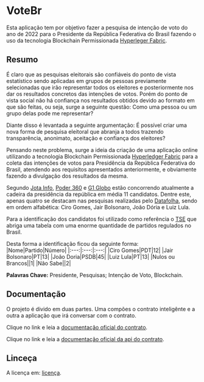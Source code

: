 # __VoteBr__
Esta aplicação tem por objetivo fazer a pesquisa de intenção de voto do ano de 2022 para o Presidente da República Federativa do Brasil fazendo o uso da tecnologia Blockchain Permissionada [Hyperleger Fabric](https://www.hyperledger.org/use/fabric).


## __Resumo__
É claro que as pesquisas eleitorais são confiáveis do ponto de vista estatístico sendo aplicadas em grupos de pessoas previamente selecionadas que irão representar todos os eleitores e posteriormente nos dar os resultados concretos das intenções de votos. Porém do ponto de vista social não há confiança nos resultados obtidos devido ao formato em que são feitas, ou seja, surge a seguinte questão: Como uma pessoa ou um grupo delas pode me representar?

Diante disso é levantada a seguinte argumentação: É possível criar uma nova forma de pesquisa eleitoral que abranja a todos trazendo transparência, anonimato, aceitação e confiança dos eleitores?

Pensando neste problema, surge a ideia da criação de uma aplicação online utilizando a tecnologia Blockchain Permissionada [Hyperledger Fabric](https://www.hyperledger.org/use/fabric) para a coleta das intenções de votos para Presidência da República Federativa do Brasil, atendendo aos requisitos apresentados anteriormente, e obviamente fazendo a divulgação dos resultados da mesma. 

Segundo [Jota Info](https://www.jota.info/eleicoes/candidatos-a-presidencia-em-2022-quem-sao-23032022), [Poder 360](https://www.poder360.com.br/eleicoes/conheca-os-12-pre-candidatos-a-presidencia-da-republica-em-2022/) e [G1 Globo](https://g1.globo.com/politica/noticia/2021/11/29/eleicoes-2022-veja-quem-sao-os-pre-candidatos-a-presidente-ate-o-momento.ghtml) estão concorrendo atualmente a cadeira da presidência da república em média 11 candidatos. Dentre este, apenas quatro se destacam nas pesquisas realizadas pelo [Datafolha](https://www1.folha.uol.com.br/poder/2022/03/datafolha-bolsonaro-ganha-folego-e-marca-26-no-1o-turno-lula-lidera-com-43.shtml), sendo em ordem alfabética: Ciro Gomes, Jair Bolsonaro, João Dória e Luiz Lula.

Para a identificação dos candidatos foi utilizado como referência o [TSE](https://www.tse.jus.br/partidos/partidos-registrados-no-tse) que abriga uma tabela com uma enorme quantidade de partidos regulados no Brasil.

Desta forma a identificação ficou da seguinte forma:
|Nome|Partido|Número|
|:---:|:---:|:---:|
|Ciro Gomes|PDT|12|
|Jair Bolsonaro|PT|13|
|João Doria|PSDB|45|
|Luiz Lula|PT|13|
|Nulos ou Brancos||1|
|Não Sabe||2|

__Palavras Chave:__ Presidente, Pesquisas; Intenção de Voto, Blockchain.


## __Documentação__
O projeto é divido em duas partes. Uma compões o contrato inteligênte e a outra a aplicação que irá conversar com o contrato.

Clique no link e leia a [documentação oficial do contrato](./contract/docs/Index.md).

Clique no link e leia a [documentação oficial da api do contrato](./api-contract/docs/Index.md).


## __Linceça__
A licença em: [licença](./LICENSE).